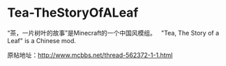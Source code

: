 # Tea-TheStoryOfALeaf

“茶，一片树叶的故事”是Minecraft的一个中国风模组。
 
"Tea, The Story of a Leaf" is a Chinese mod.

原帖地址：http://www.mcbbs.net/thread-562372-1-1.html
